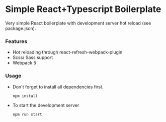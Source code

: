 # Simple React+Typescript Boilerplate

Very simple React boilerplate with development server hot reload (see package.json).

### Features
- Hot reloading through react-refresh-webpack-plugin
- Scss/ Sass support
- Webpack 5 

### Usage
- Don't forget to install all dependencies first.
    
    `npm install`

- To start the development server

    `npm run start`









